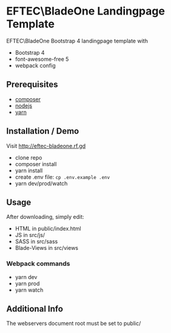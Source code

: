 # EFTEC\BladeOne Landingpage Template

EFTEC\BladeOne Bootstrap 4 landingpage template with

* Bootstrap 4
* font-awesome-free 5
* webpack config

## Prerequisites
* [composer](https://getcomposer.org/download/)
* [nodejs](https://nodejs.org/en/download/)
* [yarn](https://yarnpkg.com/en/docs/install)

## Installation / Demo
Visit http://eftec-bladeone.rf.gd

* clone repo
* composer install
* yarn install
* create .env file: ```cp .env.example .env```
* yarn dev/prod/watch

## Usage
After downloading, simply edit:

* HTML in public/index.html
* JS in src/js/
* SASS in src/sass
* Blade-Views in src/views

### Webpack commands
* yarn dev
* yarn prod
* yarn watch

## Additional Info
The webservers document root must be set to public/